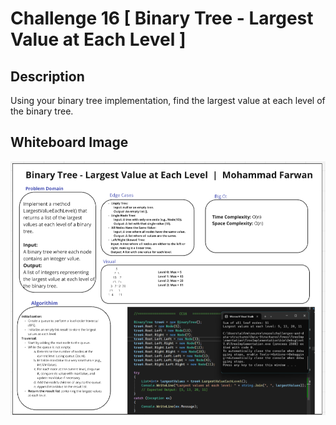 ﻿# Challenge 16 [ Binary Tree - Largest Value at Each Level ] 

## Description

Using your binary tree implementation, find the largest value at each level of the binary tree.

## Whiteboard Image

![Tree](./cc16.png)
